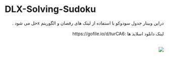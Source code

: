 # DLX-Solving-Sudoku
<div dir="rtl">
دراین وبینار جدول سودوکو با استفاده از لینک های رقصان و الگوریتم xحل می شود .
  <br>
  <br>
  لینک دانلود اسلاید ها :https://gofile.io/d/turCA6
  <br>
  <br>
  <br>
  <img src="Sudoku - 3.3.jpg">
  </div>
